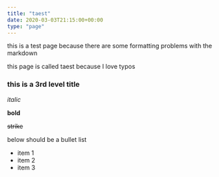```yaml
---
title: "taest"
date: 2020-03-03T21:15:00+00:00
type: "page"
---
```


this is a test page because there are some formatting problems with the markdown

this page is called taest because I love typos

### this is a 3rd level title

*italic*

**bold**

~~strike~~

below should be a bullet list

* item 1
* item 2
* item 3